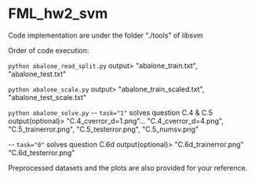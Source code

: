 # FML_hw2_svm

Code implementation are under the folder "./tools" of libsvm

Order of code execution: 

`python abalone_read_split.py` output> "abalone_train.txt", "abalone_test.txt"

`python abalone_scale.py` output> "abalone_train_scaled.txt", "abalone_test_scale.txt"

`python abalone_solve.py` 
-- `task="1"` solves question C.4 & C.5
   output(optional)> "C.4_cverror_d=1.png"... "C.4_cverror_d=4.png", "C.5_trainerror.png", "C.5_testerror.png", "C.5_numsv.png"
 
-- `task="0"` solves question C.6d
   output(optional)> "C.6d_trainerror.png" "C.6d_testerror.png"


Preprocessed datasets and the plots are also provided for your reference.
